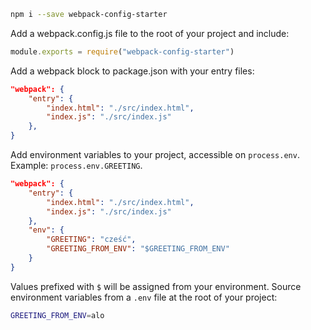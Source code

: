```sh
npm i --save webpack-config-starter
```

Add a webpack.config.js file to the root of your project and include:

```javascript
module.exports = require("webpack-config-starter")
```

Add a webpack block to package.json with your entry files:

```json
"webpack": {
	"entry": {
		"index.html": "./src/index.html",
		"index.js": "./src/index.js"
	},
}
```

Add environment variables to your project, accessible on `process.env`. Example: `process.env.GREETING`.

```json
"webpack": {
	"entry": {
		"index.html": "./src/index.html",
		"index.js": "./src/index.js"
	},
	"env": {
		"GREETING": "cześć",
		"GREETING_FROM_ENV": "$GREETING_FROM_ENV"
	}
}
```

Values prefixed with `$` will be assigned from your environment.
Source environment variables from a `.env` file at the root of your project:

```sh
GREETING_FROM_ENV=alo
```
